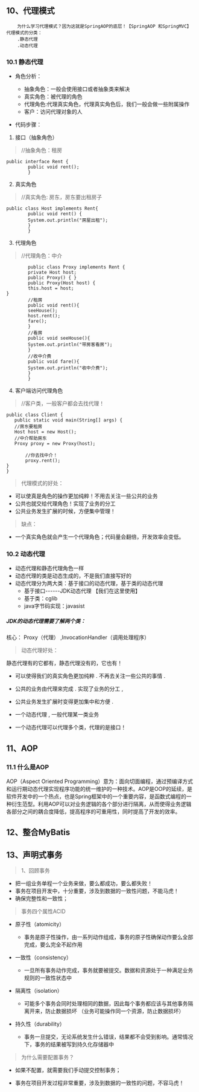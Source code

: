 ## 10、代理模式

        为什么学习代理模式？因为这就是SpringAOP的底层！【SpringAOP 和SpringMVC】
    代理模式的分类：
        .静态代理
        .动态代理
### 10.1 静态代理

- 角色分析：
  - 抽象角色：一般会使用接口或者抽象类来解决
  - 真实角色：被代理的角色
  - 代理角色:代理真实角色，代理真实角色后，我们一般会做一些附属操作
  - 客户：访问代理对象的人

- 代码步骤：
1. 接口（抽象角色） 
>//抽象角色：租房
```
public interface Rent {
        public void rent();
        }
```
2. 真实角色
  >//真实角色: 房东，房东要出租房子
```
public class Host implements Rent{
        public void rent() {
        System.out.println("房屋出租");
        }
        }
```
        
3. 代理角色
 >//代理角色：中介
```
        public class Proxy implements Rent {
        private Host host;
        public Proxy() { }
        public Proxy(Host host) {
        this.host = host;
}
        //租房
        public void rent(){
        seeHouse();
        host.rent();
        fare();
        }
        //看房
        public void seeHouse(){
        System.out.println("带房客看房");
        }
        //收中介费
        public void fare(){
        System.out.println("收中介费");
        }
        }
```

4. 客户端访问代理角色
>//客户类，一般客户都会去找代理！
```
public class Client {
   public static void main(String[] args) {
   //房东要租房
   Host host = new Host();
   //中介帮助房东
   Proxy proxy = new Proxy(host);

       //你去找中介！
       proxy.rent();
}
}
```
    
>代理模式的好处：
- 可以使真是角色的操作更加纯粹！不用去关注一些公共的业务
- 公共也就交给代理角色！实现了业务的分工
- 公共业务发生扩展的时候，方便集中管理！
>缺点：
- 一个真实角色就会产生一个代理角色；代码量会翻倍，开发效率会变低。

### 10.2 动态代理
- 动态代理和静态代理角色一样
- 动态代理的类是动态生成的，不是我们直接写好的
- 动态代理分为两大类：基于接口的动态代理，基于类的动态代理
  - 基于接口------JDK动态代理 【我们在这里使用】
  - 基于类：cglib
  - java字节码实现：javasist

##### JDK的动态代理需要了解两个类：
核心： Proxy（代理） ,InvocationHandler（调用处理程序）

>动态代理好处：

静态代理有的它都有，静态代理没有的，它也有！

- 可以使得我们的真实角色更加纯粹 . 不再去关注一些公共的事情 .

- 公共的业务由代理来完成 . 实现了业务的分工 ,

- 公共业务发生扩展时变得更加集中和方便 .

- 一个动态代理 , 一般代理某一类业务

- 一个动态代理可以代理多个类，代理的是接口！

## 11、AOP
### 11.1 什么是AOP
AOP（Aspect Oriented Programming）意为：面向切面编程，通过预编译方式和运行期动态代理实现程序功能的统一维护的一种技术。AOP是OOP的延续，是软件开发中的一个热点，也是Spring框架中的一个重要内容，是函数式编程的一种衍生范型。利用AOP可以对业务逻辑的各个部分进行隔离，从而使得业务逻辑各部分之间的耦合度降低，提高程序的可重用性，同时提高了开发的效率。




## 12、整合MyBatis

## 13、声明式事务 
>1、回顾事务
- 把一组业务单程一个业务来做，要么都成功，要么都失败！
- 事务在项目开发中，十分重要，涉及到数据的一致性问题，不能马虎！
- 确保完整性和一致性；

> 事务四个属性ACID

- 原子性（atomicity）

  - 事务是原子性操作，由一系列动作组成，事务的原子性确保动作要么全部完成，要么完全不起作用

- 一致性（consistency）

  - 一旦所有事务动作完成，事务就要被提交。数据和资源处于一种满足业务规则的一致性状态中

- 隔离性（isolation）

  - 可能多个事务会同时处理相同的数据，因此每个事务都应该与其他事务隔离开来，防止数据损坏
    （业务可能操作同一个资源，防止数据损坏）

- 持久性（durability）

  - 事务一旦提交，无论系统发生什么错误，结果都不会受到影响。通常情况下，事务的结果被写到持久化存储器中


>为什么需要配置事务？

- 如果不配置，就需要我们手动提交控制事务；

- 事务在项目开发过程非常重要，涉及到数据的一致性的问题，不容马虎！